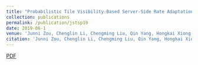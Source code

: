 ```yaml
---
title: "Probabilistic Tile Visibility-Based Server-Side Rate Adaptation for Adaptive 360-Degree Video Streaming"
collection: publications
permalink: /publication/jstsp19
date: 2019-06-1
venue: 'Junni Zou, Chenglin Li, Chengming Liu, Qin Yang, Hongkai Xiong, Eckehard Steinbach, “Probabilistic Tile Visibility-Based Server-Side Rate Adaptation for Adaptive 360-Degree Video Streaming”, accepted by IEEE Journal of Selected Topics in Signal Processing (JSTSP)'
citation: 'Junni Zou, Chenglin Li, Chengming Liu, Qin Yang, Hongkai Xiong, Eckehard Steinbach, “Probabilistic Tile Visibility-Based Server-Side Rate Adaptation for Adaptive 360-Degree Video Streaming”, accepted by IEEE Journal of Selected Topics in Signal Processing (JSTSP).'
---
```

[PDF](https://github.com/QinYang12/QinYang12.github.io/files/jstsp-19.pdf)
